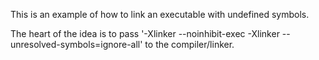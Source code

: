 This is an example of how to link an executable with undefined symbols.

The heart of the idea is to pass '-Xlinker --noinhibit-exec -Xlinker --unresolved-symbols=ignore-all'
to the compiler/linker.
